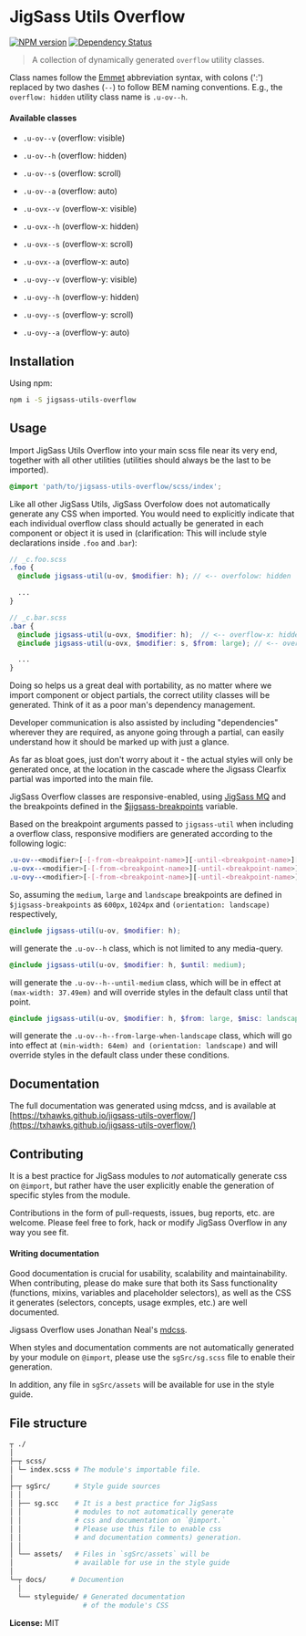 # JigSass Utils Overflow
[![NPM version][npm-image]][npm-url]  [![Dependency Status][daviddm-image]][daviddm-url]   

> A collection of dynamically generated `overflow` utility classes.

Class names follow the [Emmet](http://docs.emmet.io/cheat-sheet/) abbreviation
syntax, with colons (':') replaced by two dashes (`--`) to follow BEM naming
conventions.
E.g., the `overflow: hidden` utility class name is `.u-ov--h`.

#### Available classes

  - `.u-ov--v` (overflow: visible)
  - `.u-ov--h` (overflow: hidden)
  - `.u-ov--s` (overflow: scroll)
  - `.u-ov--a` (overflow: auto)


  - `.u-ovx--v` (overflow-x: visible)
  - `.u-ovx--h` (overflow-x: hidden)
  - `.u-ovx--s` (overflow-x: scroll)
  - `.u-ovx--a` (overflow-x: auto)


  - `.u-ovy--v` (overflow-y: visible)
  - `.u-ovy--h` (overflow-y: hidden)
  - `.u-ovy--s` (overflow-y: scroll)
  - `.u-ovy--a` (overflow-y: auto)

## Installation

Using npm:

```sh
npm i -S jigsass-utils-overflow
```

## Usage
Import JigSass Utils Overflow into your main scss file near its very end, together with all
other utilities (utilities should always be the last to be imported).

```scss
@import 'path/to/jigsass-utils-overflow/scss/index';
```

Like all other JigSass Utils, JigSass Overfolow does not automatically generate any CSS
when imported. You would need to explicitly indicate that each individual overflow
class should actually be generated in each component or object it is used in
(clarification: This will include style declarations inside `.foo` and .`bar`):

```scss
// _c.foo.scss
.foo {
  @include jigsass-util(u-ov, $modifier: h); // <-- overfolow: hidden

  ...
}
```

```scss
// _c.bar.scss
.bar {
  @include jigsass-util(u-ovx, $modifier: h);  // <-- overflow-x: hidden
  @include jigsass-util(u-ovx, $modifier: s, $from: large); // <-- overflow-x: scroll from large bp and on.

  ...
}
```

Doing so helps us a great deal with portability, as no matter where we import component or object
partials, the correct utility classes will be generated. Think of it as a poor man's dependency
management.

Developer communication is also assisted by including "dependencies" wherever they are required,
as anyone going through a partial, can easily understand how it should be marked up with just a
glance.

As far as bloat goes, just don't worry about it - the actual styles will only be generated once,
at the location in the cascade where the Jigsass Clearfix partial was imported into the main file.


JigSass Overflow classes are responsive-enabled, using [JigSass MQ](https://txhawks.github.io/jigsass-tools-mq/)
and the breakpoints defined in the [$jigsass-breakpoints](https://txhawks.github.io/jigsass-tools-mq/#variable-jigsass-breakpoints) variable.

Based on the breakpoint arguments passed to `jigsass-util` when including a overflow class, responsive
modifiers are generated according to the following logic:

```scss
.u-ov--<modifier>[-[-from-<breakpoint-name>][-until-<breakpoint-name>][-misc-<breakpoint-name>]]
.u-ovx--<modifier>[-[-from-<breakpoint-name>][-until-<breakpoint-name>][-misc-<breakpoint-name>]]
.u-ovy--<modifier>[-[-from-<breakpoint-name>][-until-<breakpoint-name>][-misc-<breakpoint-name>]]
```

So, assuming the `medium`, `large` and `landscape` breakpoints are defined in `$jigsass-breakpoints`
as `600px`, `1024px` and `(orientation: landscape)` respectively,

```scss
@include jigsass-util(u-ov, $modifier: h);
```
will generate the `.u-ov--h` class, which is not limited to any media-query.

```scss
@include jigsass-util(u-ov, $modifier: h, $until: medium);
```

will generate the `.u-ov--h--until-medium` class, which will be in effect at
`(max-width: 37.49em)` and will override styles in the default class until that point.

```scss
@include jigsass-util(u-ov, $modifier: h, $from: large, $misc: landscape);
```

will generate the `.u-ov--h--from-large-when-landscape` class, which will go into
effect at `(min-width: 64em) and (orientation: landscape)` and will override styles in the default
class under these  conditions.




## Documentation

The full documentation was generated using mdcss, and is available at 
[https://txhawks.github.io/jigsass-utils-overflow/](https://txhawks.github.io/jigsass-utils-overflow/)

## Contributing

It is a best practice for JigSass modules to *not* automatically generate css on `@import`, but 
rather have the user explicitly enable the generation of specific styles from the module.

Contributions in the form of pull-requests, issues, bug reports, etc. are welcome.
Please feel free to fork, hack or modify JigSass Overflow in any way you see fit.

#### Writing documentation

Good documentation is crucial for usability, scalability and maintainability. When 
contributing, please do make sure that both its Sass functionality (functions, mixins, 
variables and placeholder selectors), as well as the CSS it generates (selectors, 
concepts, usage exmples, etc.) are well documented.

Jigsass Overflow uses Jonathan Neal's [mdcss](//github.com/jonathantneal/mdcss).

When styles and documentation comments are not automatically generated by your module on `@import`,
please use the `sgSrc/sg.scss` file to enable their generation.

In addition, any file in `sgSrc/assets` will be available for use in the style guide.



## File structure
```bash
┬ ./
│
├─┬ scss/ 
│ └─ index.scss # The module's importable file.
│
├─┬ sgSrc/      # Style guide sources
│ │
│ ├── sg.scc    # It is a best practice for JigSass 
│ │             # modules to not automatically generate 
│ │             # css and documentation on `@import.` 
│ │             # Please use this file to enable css
│ │             # and documentation comments) generation.
│ │
│ └── assets/   # Files in `sgSrc/assets` will be 
│               # available for use in the style guide
│
└─┬ docs/      # Documention
  │
  └── styleguide/ # Generated documentation 
                  # of the module's CSS
```



**License:** MIT



[npm-image]: https://badge.fury.io/js/jigsass-utils-overflow.svg
[npm-url]: https://npmjs.org/package/jigsass-utils-overflow

[daviddm-image]: https://david-dm.org/TxHawks/jigsass-utils-overflow.svg?theme=shields.io
[daviddm-url]: https://david-dm.org/TxHawks/jigsass-utils-overflow
